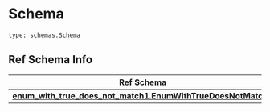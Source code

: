 # Schema
```
type: schemas.Schema
```

## Ref Schema Info
Ref Schema | Input Type | Output Type
---------- | ---------- | -----------
[**enum_with_true_does_not_match1.EnumWithTrueDoesNotMatch1**](../../../../../../../components/schema/enum_with_true_does_not_match1.md) | typing.Literal[True] | typing.Literal[True]

